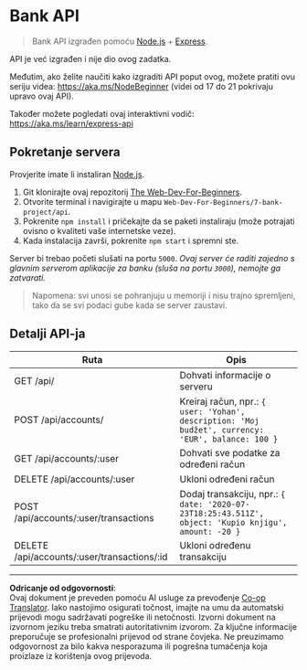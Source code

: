 <!--
CO_OP_TRANSLATOR_METADATA:
{
  "original_hash": "9884f8c8a61cf56214450f8b16a094ce",
  "translation_date": "2025-08-27T22:03:45+00:00",
  "source_file": "7-bank-project/api/README.md",
  "language_code": "hr"
}
-->
# Bank API

> Bank API izgrađen pomoću [Node.js](https://nodejs.org) + [Express](https://expressjs.com/).

API je već izgrađen i nije dio ovog zadatka.

Međutim, ako želite naučiti kako izgraditi API poput ovog, možete pratiti ovu seriju videa: https://aka.ms/NodeBeginner (videi od 17 do 21 pokrivaju upravo ovaj API).

Također možete pogledati ovaj interaktivni vodič: https://aka.ms/learn/express-api

## Pokretanje servera

Provjerite imate li instaliran [Node.js](https://nodejs.org).

1. Git klonirajte ovaj repozitorij [The Web-Dev-For-Beginners](https://github.com/microsoft/Web-Dev-For-Beginners).
2. Otvorite terminal i navigirajte u mapu `Web-Dev-For-Beginners/7-bank-project/api`.
3. Pokrenite `npm install` i pričekajte da se paketi instaliraju (može potrajati ovisno o kvaliteti vaše internetske veze).
4. Kada instalacija završi, pokrenite `npm start` i spremni ste.

Server bi trebao početi slušati na portu `5000`.
*Ovaj server će raditi zajedno s glavnim serverom aplikacije za banku (sluša na portu `3000`), nemojte ga zatvarati.*

> Napomena: svi unosi se pohranjuju u memoriji i nisu trajno spremljeni, tako da se svi podaci gube kada se server zaustavi.

## Detalji API-ja

Ruta                                         | Opis
---------------------------------------------|------------------------------------
GET    /api/                                 | Dohvati informacije o serveru
POST   /api/accounts/                        | Kreiraj račun, npr.: `{ user: 'Yohan', description: 'Moj budžet', currency: 'EUR', balance: 100 }`
GET    /api/accounts/:user                   | Dohvati sve podatke za određeni račun
DELETE /api/accounts/:user                   | Ukloni određeni račun
POST   /api/accounts/:user/transactions      | Dodaj transakciju, npr.: `{ date: '2020-07-23T18:25:43.511Z', object: 'Kupio knjigu', amount: -20 }`
DELETE  /api/accounts/:user/transactions/:id | Ukloni određenu transakciju

---

**Odricanje od odgovornosti**:  
Ovaj dokument je preveden pomoću AI usluge za prevođenje [Co-op Translator](https://github.com/Azure/co-op-translator). Iako nastojimo osigurati točnost, imajte na umu da automatski prijevodi mogu sadržavati pogreške ili netočnosti. Izvorni dokument na izvornom jeziku treba smatrati autoritativnim izvorom. Za ključne informacije preporučuje se profesionalni prijevod od strane čovjeka. Ne preuzimamo odgovornost za bilo kakva nesporazuma ili pogrešna tumačenja koja proizlaze iz korištenja ovog prijevoda.